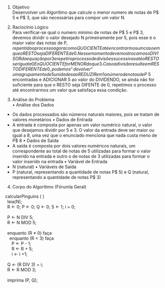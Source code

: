 1) Objetivo<br />
Desenvolver um Algorítimo que calcule o menor numero de notas de P$ 5 e P$ 3, que são necessárias para compor um valor N.

2) Raciocínio Lógico<br />
Para verificar-se qual o numero mínimo de notas de P$ 5 e P$ 3, devemos dividir o valor desejado N primeiramente por 5, pois esse é o maior valor das notas de P$, repentido o processo agora com o QUOCIENTE até encontrarmos um caso em que o RESTO seja DIFERENTE de 0. Nesse momento devemos trocamos o DIVISOR da equação por 3 e repetir o processo de divisões sucessivas até o RESTO ser igual a 0 E o QUOCIENTE for MENOR do que 3. 
Caso a divisão resulte em RESTO DIFERENTE de 0, podemos “devolver” um agrupamento de 5 unidades ao REDUZIR em 1 o número de notas de P$ 5 encontradas e ADICIONAR 5 ao valor do DIVIDENDO, se ainda não for suficiente para que o RESTO seja DIFENTE de 0, repetimos o processo até encontrarmos um valor que satisfaça essa condição.

3) Análise do Problema<br />
• Análise dos Dados
 - Os dados processados são números naturais maiores, pois se tratam de valores monetários
• Dados de Entrada
 - A entrada é composta por apenas um valor numérico natural, o valor que desejamos dividir por 5 e 3. O valor da entrada deve ser maior ou igual a 8, uma vez que o enunciado menciona que nada custa meno de P$ 8
• Dados de Saída
 - A saída é composta por dois valores numéricos naturais, um correspondente ao total de notas de 5 utilizadas para formar o valor inserido na entrada e outro o de notas de 3 utilizadas para formar o valor inserido na entrada
• Variável de Entrada
 - N (natural)
• Variáveis de Saída
 - P (natural, representando a quantidade de notas P$ 5) e Q (natural, representando a quantidade de notas P$ 3)

4) Corpo do Algorítimo (Fórumla Geral)<br />

calcularPinguins ( )<br />
&ensp;leia(N);<br />
&ensp;R ← 0; P ← 0; Q ← 0; S ← 1; i = 0;<br />
<br />
&ensp;P ← N DIV 5;<br />
&ensp;R ← N MOD 5;<br />
<br />
&ensp;enquanto (R ≠ 0) faça<br />
&ensp;&ensp;enquanto (R < 3) faça<br />
&ensp;&ensp;&ensp;P ← P - 1;<br />
&ensp;&ensp;&ensp;R ← R + 5;<br />
&ensp;&ensp;&ensp;i ← i +1;<br />
<br />
&ensp;Q ← (R DIV 3) + i;<br />
&ensp;R ← R MOD 3;<br />
<br />
&ensp;imprima (P, Q);<br />
